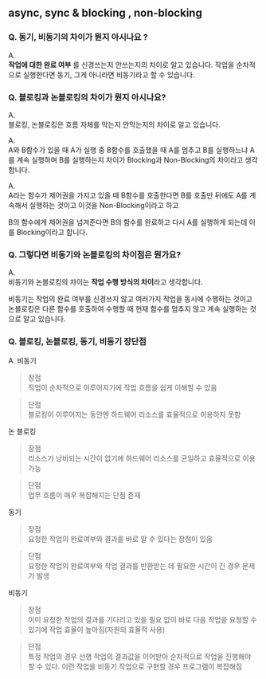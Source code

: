 ## async, sync & blocking , non-blocking

### Q. 동기, 비동기의 차이가 뭔지 아시나요 ?

A. <br/>
**작업에 대한 완료 여부** 를 신경쓰는지 안쓰는지의 차이로 알고 있습니다.
작업을 순차적으로 실행한다면 동기, 그게 아니라면 비동기라고 할 수 있습니다.

### Q. 블로킹과 논블로킹의 차이가 뭔지 아시나요?

A. <br/> 블로킹, 논블로킹은 흐름 자체를 막는지 안막는지의 차이로 알고 있습니다.

A. <br/>
A와 B함수가 있을 때
A가 실행 중 B함수를 호출했을 때 A를 멈추고 B를 실행하느냐 A를 계속 실행하며 B를 실행하는지 차이가 Blocking과 Non-Blocking의 차이라고 생각합니다.

A.<br/>
A라는 함수가 제어권을 가지고 있을 때 B함수를 호출한다면 B를 호출만 뒤에도 A를 계속해서 실행하는 것이고 이것을 Non-Blocking이라고 하고

B의 함수에게 제어권을 넘겨준다면 B의 함수를 완료하고 다시 A를 실행하게 되는데 이를 Blocking이라고 합니다.

### Q. 그렇다면 비동기와 논블로킹의 차이점은 뭔가요?

A. </br>
비동기와 논블로킹의 차이는 **작업 수행 방식의 차이**라고 생각합니다.

비동기는 작업의 완료 여부를 신경쓰지 않고 여러가지 작업을 동시에 수행하는 것이고
논블로킹은 다른 함수를 호출하여 수행할 때 현재 함수를 멈추지 않고 계속 실행하는 것으로 알고 있습니다.

### Q. 블로킹, 논블로킹, 동기, 비동기 장단점

A. 비동기 <br/>

> 장점<br/>
> 작업이 순차적으로 이루어지기에 작업 흐름을 쉽게 이해할 수 있음

> 단점<br/>
> 블로킹이 이루어지는 동안엔 하드웨어 리소스를 효율적으로 이용하지 못함

논 블로킹 <br/>

> 장점<br/>
> 리소스가 낭비되는 시간이 없기에 하드웨어 리소스를 균일하고 효율적으로 이용가능

> 단점<br/>
> 업무 흐름이 매우 복잡해지는 단점 존재

동기 <br/>

> 장점<br/>
> 요청한 작업의 완료여부와 결과를 바로 알 수 있다는 장점이 있음

> 단점<br/>
> 요청한 작업의 완료여부와 작업 결과를 반환받는 데 필요한 시간이 긴 경우 문제가 발생

비동기 <br/>

> 장점<br/>
> 이미 요청한 작업의 결과를 기다리고 있을 필요 없이 바로 다음 작업을 요청할 수 있기에 작업 효율이 높아짐(자원의 효율적 사용)

> 단점 <br/>
> 특정 작업의 경우 선행 작업의 결과값을 이어받아 순차적으로 작업을 진행해야 할 수 있다. 이런 작업을 비동기 작업으로 구현할 경우 프로그램이 복잡해짐
